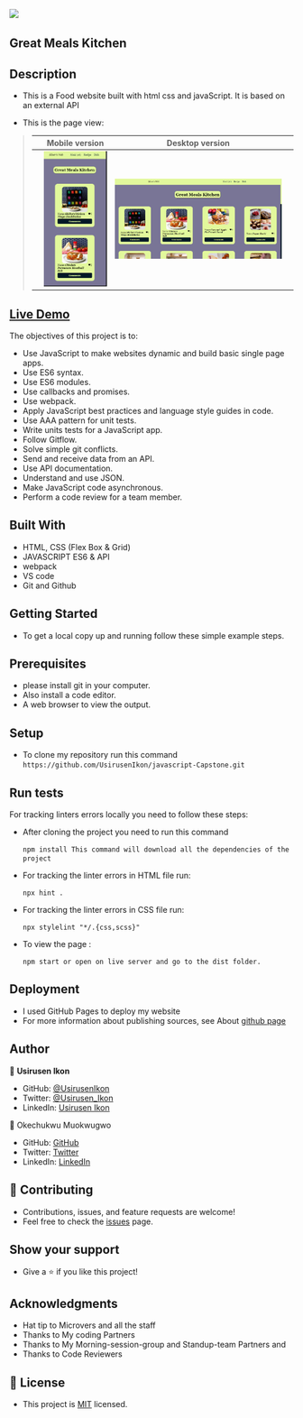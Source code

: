 ![](https://img.shields.io/badge/Microverse-blueviolet)

## Great Meals Kitchen

## Description 
   - This is a Food website built with html css and javaScript. It is based on an external API
  
   - This is the page view:
   
> |     | Mobile version                             | Desktop version                            |     |
> | --- | ------------------------------------------ | -------------------------------------------| --- |
> |     | ![screenshot](asset/mobile.png)            | ![screenshot](asset/desktop.png)           |     |

## <a href="https://usirusenikon.github.io/javascript-Capstone/dist/">Live Demo</a>

  The objectives of this project is to:
   - Use JavaScript to make websites dynamic and build basic single page apps.
   - Use ES6 syntax.
   - Use ES6 modules.
   - Use callbacks and promises.
   - Use webpack.
   - Apply JavaScript best practices and language style guides in code.
   - Use AAA pattern for unit tests.
   - Write units tests for a JavaScript app.
   - Follow Gitflow.
   - Solve simple git conflicts.
   - Send and receive data from an API.
   - Use API documentation.
   - Understand and use JSON.
   - Make JavaScript code asynchronous.
   - Perform a code review for a team member.


## Built With
   - HTML, CSS (Flex Box & Grid)
   - JAVASCRIPT ES6 & API
   - webpack
   - VS code
   - Git and Github

## Getting Started
   - To get a local copy up and running follow these simple example steps.

## Prerequisites
   - please install git in your computer.
   - Also install a code editor.
   - A web browser to view the output.

## Setup
   - To clone my repository run this command `https://github.com/UsirusenIkon/javascript-Capstone.git`

## Run tests
   For tracking linters errors locally you need to follow these steps:

   - After cloning the project you need to run this command

         npm install This command will download all the dependencies of the project

   - For tracking the linter errors in HTML file run:

         npx hint .

   - For tracking the linter errors in CSS file run:

         npx stylelint "*/.{css,scss}"

   - To view the page :

         npm start or open on live server and go to the dist folder.


## Deployment
   - I used GitHub Pages to deploy my website
   - For more information about publishing sources, see About [github page](https://docs.github.com/en/pages/getting-started-with-github-pages/about-github-pages#publishing-sources-for-github-pages-sites)

## Author
   👤 **Usirusen Ikon**
   - GitHub: [@UsirusenIkon](https://github.com/UsirusenIkon)
   - Twitter: [@Usirusen_Ikon](https://twitter.com/Usirusen_Ikon)
   - LinkedIn: [Usirusen Ikon](https://www.linkedin.com/in/usirusen-ikon-775855174/)
   

   👤 Okechukwu Muokwugwo
   - GitHub: [GitHub](https://github.com/Okechukwu-muokwugwo)
   - Twitter: [Twitter](https://twitter.com/excel4eva)
   - LinkedIn: [LinkedIn](https://www.linkedin.com/in/okeimuokwugwo/)

## 🤝 Contributing
   - Contributions, issues, and feature requests are welcome!
   - Feel free to check the [issues](https://github.com/UsirusenIkon/jacascript-Capstone/issues) page.

## Show your support
   - Give a ⭐️ if you like this project!

## Acknowledgments
   - Hat tip to Microvers and all the staff
   - Thanks to My coding Partners
   - Thanks to My Morning-session-group and Standup-team Partners and
   - Thanks to Code Reviewers


## 📝 License
   - This project is [MIT](https://github.com/UsirusenIkon/Leaderboard/blob/feature/LICENSE) licensed.
